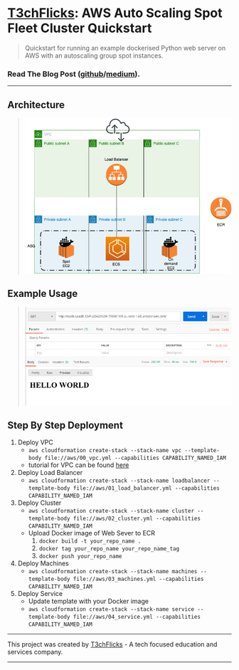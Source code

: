 # [T3chFlicks](https://t3chflicks.org): AWS Auto Scaling Spot Fleet Cluster Quickstart
> Quickstart for running an example dockerised Python web server on AWS with an autoscaling group spot instances.

### Read The Blog Post ([github](./blog_post.md)/[medium](https://medium.com/@t3chflicks/aws-auto-scaling-spot-fleet-cluster-quickstart-with-cloudformation-6504a61f7aab)).

---


## Architecture 
> ![architecture](./architecture.png)

## Example Usage
> ![example usage](./example_usage.png)

## Step By Step Deployment
1. Deploy VPC
    * `aws cloudformation create-stack --stack-name vpc --template-body file://aws/00_vpc.yml --capabilities CAPABILITY_NAMED_IAM`
    * tutorial for VPC can be found [here](https://medium.com/@t3chflicks/virtual-private-cloud-on-aws-quickstart-with-cloudformation-4583109b2433)
1. Deploy Load Balancer
    * `aws cloudformation create-stack --stack-name loadbalancer --template-body file://aws/01_load_balancer.yml --capabilities CAPABILITY_NAMED_IAM`
1. Deploy Cluster
    * `aws cloudformation create-stack --stack-name cluster --template-body file://aws/02_cluster.yml --capabilities CAPABILITY_NAMED_IAM`
    * Upload Docker image of Web Sever to ECR 
      1. `docker build -t your_repo_name .`
      1. `docker tag your_repo_name your_repo_name_tag`
      1. `docker push your_repo_name`
1. Deploy Machines
    * `aws cloudformation create-stack --stack-name machines --template-body file://aws/03_machines.yml --capabilities CAPABILITY_NAMED_IAM`
1. Deploy Service
    * Update template with your Docker image
    * `aws cloudformation create-stack --stack-name service --template-body file://aws/04_service.yml --capabilities CAPABILITY_NAMED_IAM`

---

This project was created by [T3chFlicks](https://t3chflicks.org) - A tech focused education and services company.

---
